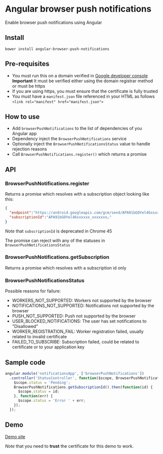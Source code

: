 # Angular browser push notifications
Enable browser push notifications using Angular

## Install

```
bower install angular-browser-push-notifications
```

## Pre-requisites

- You must run this on a domain verified in [Google developer console](https://console.developers.google.com)
**Important** It must be verified either using the domain registrar method or must be https
- If you are using https, you must ensure that the certificate is fully trusted
- You must have a `manifest.json` file referenced in your HTML as follows
``` <link rel="manifest" href="manifest.json"> ```

## How to use

- Add `browserPushNotifications` to the list of dependencies of you Angular app
- Dependency inject the `BrowserPushNotifications` service
- Optionally inject the `BrowserPushNotificationsStatus` value to handle rejection reasons
- Call `BrowserPushNotifications.register()` which returns a promise

## API

### BrowserPushNotifications.register

Returns a promise which resolves with a subscription object looking like this:

```json
{
  "endpoint":"https://android.googleapis.com/gcm/send/APA91bGOYel46xxxxxx_xxxxxxx…",
  "subscriptionId":"APA91bGOYel46xxxxxx_xxxxxxx…"
}
```
*Note* that `subscriptionId` is deprecated in Chrome 45

The promise can reject with any of the statuses in `BrowserPushNotificationsStatus`

### BrowserPushNotifications.getSubscription

Returns a promise which resolves with a subscription id only

### BrowserPushNotificationsStatus

Possible reasons for failure:

- WORKERS_NOT_SUPPORTED: Workers not supported by the browser
- NOTIFICATIONS_NOT_SUPPORTED: Notifications not supported by the browser
- PUSH_NOT_SUPPORTED: Push not supported by the browser
- USER_BLOCKED_NOTIFICATIONS: The user has set notifications to "Disallowed"
- WORKER_REGISTRATION_FAIL: Worker registration failed, usually related to invalid certificate
- FAILED_TO_SUBSCRIBE: Subscription failed, could be related to certificate or to your application key

## Sample code

```js
angular.module('notificationsApp', ['browserPushNotifications'])
  .controller('StatusController', function($scope, BrowserPushNotifications){
    $scope.status = 'Pending';
    BrowserPushNotifications.getSubscriptionId().then(function(id) {
      $scope.status = id;
    }, function(err) {
      $scope.status = 'Error ' + err;
    });
  });
```

## Demo

[Demo site](https://anacondapp.cloudapp.net)

*Note* that you need to **trust** the certificate for this demo to work.



